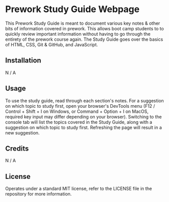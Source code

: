 # Prework Study Guide Webpage

This Prework Study Guide is meant to document various key notes & other bits of information covered in prework. This allows boot camp students to to quickly review important information without having to go through the entirety of the prework course again. The Study Guide goes over the basics of HTML, CSS, Git & GitHub, and JavaScript.

## Installation

N / A

## Usage

To use the study guide, read through each section's notes. For a suggestion on which topic to study first, open your browser's DevTools menu (F12 / Control + Shift + I on Windows, or Command + Option + I on MacOS, required key input may differ depending on your browser). Switching to the console tab will list the topics covered in the Study Guide, along with a suggestion on which topic to study first. Refreshing the page will result in a new suggestion.

## Credits

N / A

## License

Operates under a standard MIT license, refer to the LICENSE file in the repository for more information.